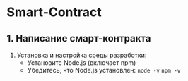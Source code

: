 # Smart-Contract

## 1. Написание смарт-контракта
1. Установка и настройка среды разработки:
    - Установите Node.js (включает npm)
    - Убедитесь, что Node.js установлен:
          `node -v`
          `npm -v`
